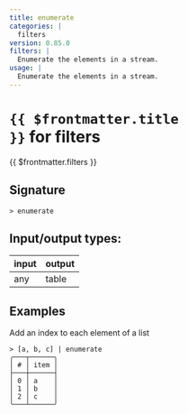 ```yaml
---
title: enumerate
categories: |
  filters
version: 0.85.0
filters: |
  Enumerate the elements in a stream.
usage: |
  Enumerate the elements in a stream.
---
```

<!-- This file is automatically generated. Please edit the command in https://github.com/nushell/nushell instead. -->

# <code>{{ $frontmatter.title }}</code> for filters

<div class='command-title'>{{ $frontmatter.filters }}</div>

## Signature

```> enumerate ```


## Input/output types:

| input | output |
| ----- | ------ |
| any   | table  |

## Examples

Add an index to each element of a list
```nu
> [a, b, c] | enumerate
╭───┬──────╮
│ # │ item │
├───┼──────┤
│ 0 │ a    │
│ 1 │ b    │
│ 2 │ c    │
╰───┴──────╯

```
